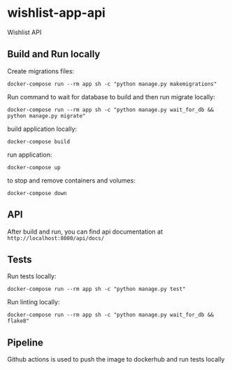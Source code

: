 # wishlist-app-api
Wishlist API


## Build and Run locally

Create migrations files:
```
docker-compose run --rm app sh -c "python manage.py makemigrations"
```

Run command to wait for database to build and then run migrate locally:
```
docker-compose run --rm app sh -c "python manage.py wait_for_db && python manage.py migrate"
```

build application locally:
```
docker-compose build
```

run application:
```
docker-compose up
```

to stop and remove containers and volumes:
```
docker-compose down
```


## API

After build and run, you can find api documentation at `http://localhost:8000/api/docs/`


## Tests

Run tests locally:
```
docker-compose run --rm app sh -c "python manage.py test"
```

Run linting locally:
```
docker-compose run --rm app sh -c "python manage.py wait_for_db && flake8"
```

## Pipeline

Github actions is used to push the image to dockerhub and run tests locally
